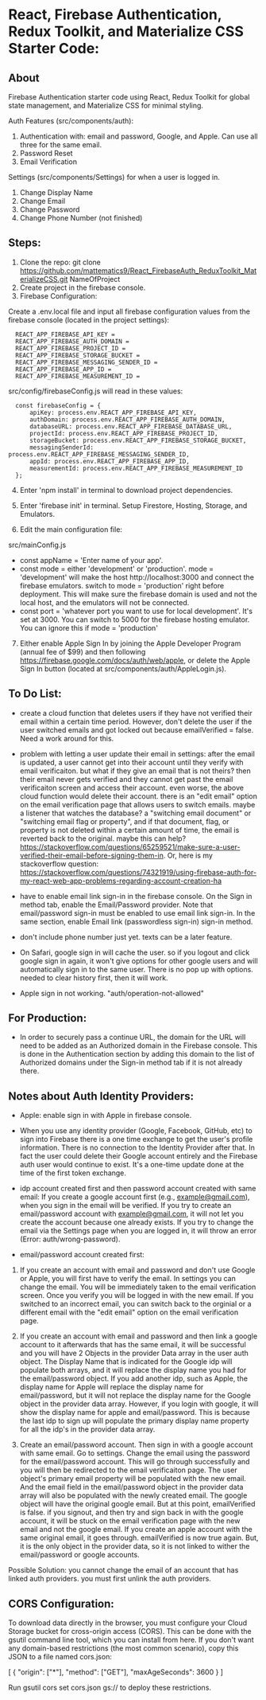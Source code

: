 # React, Firebase Authentication, Redux Toolkit, and Materialize CSS Starter Code:

## About

Firebase Authentication starter code using React, Redux Toolkit for global state management, and Materialize CSS for minimal styling.  

Auth Features (src/components/auth): 
1) Authentication with: email and password, Google, and Apple.  Can use all three for the same email.  
2) Password Reset
3) Email Verification

Settings (src/components/Settings) for when a user is logged in.  
1) Change Display Name
2) Change Email
3) Change Password
4) Change Phone Number (not finished)

## Steps:

1) Clone the repo: git clone https://github.com/mattematics9/React_FirebaseAuth_ReduxToolkit_MaterializeCSS.git NameOfProject
2) Create project in the firebase console.  
3) Firebase Configuration:

  Create a .env.local file and input all firebase configuration values from the firebase console (located in the project settings):

      REACT_APP_FIREBASE_API_KEY = 
      REACT_APP_FIREBASE_AUTH_DOMAIN = 
      REACT_APP_FIREBASE_PROJECT_ID = 
      REACT_APP_FIREBASE_STORAGE_BUCKET = 
      REACT_APP_FIREBASE_MESSAGING_SENDER_ID = 
      REACT_APP_FIREBASE_APP_ID = 
      REACT_APP_FIREBASE_MEASUREMENT_ID = 

  src/config/firebaseConfig.js will read in these values:

      const firebaseConfig = {
          apiKey: process.env.REACT_APP_FIREBASE_API_KEY,
          authDomain: process.env.REACT_APP_FIREBASE_AUTH_DOMAIN,
          databaseURL: process.env.REACT_APP_FIREBASE_DATABASE_URL,
          projectId: process.env.REACT_APP_FIREBASE_PROJECT_ID,
          storageBucket: process.env.REACT_APP_FIREBASE_STORAGE_BUCKET,
          messagingSenderId: process.env.REACT_APP_FIREBASE_MESSAGING_SENDER_ID,
          appId: process.env.REACT_APP_FIREBASE_APP_ID,
          measurementId: process.env.REACT_APP_FIREBASE_MEASUREMENT_ID
      };

4) Enter 'npm install' in terminal to download project dependencies.  
5) Enter 'firebase init' in terminal.  Setup Firestore, Hosting, Storage, and Emulators.  

6) Edit the main configuration file:

  src/mainConfig.js

  - const appName = 'Enter name of your app'.  
  - const mode = either 'development' or 'production'.  mode = 'development' will make the host http://localhost:3000 and connect the firebase emulators.  switch to mode = 'production' right before deployment.  This will make sure the firebase domain is used and not the local host, and the emulators will not be connected.  
  - const port = 'whatever port you want to use for local development'.  It's set at 3000.  You can switch to 5000 for the firebase hosting emulator.  You can ignore this if mode = 'production'

7) Either enable Apple Sign In by joining the Apple Developer Program (annual fee of $99) and then following https://firebase.google.com/docs/auth/web/apple, or delete the Apple Sign In button (located at src/components/auth/AppleLogin.js).


## To Do List:

- create a cloud function that deletes users if they have not verified their email within a certain time period.  However, don't delete the user if the user switched emails and got locked out because emailVerified = false.  Need a work around for this.  

- problem with letting a user update their email in settings: after the email is updated, a user cannot get into their account until they verify with email verificaiton.  but what if they give an email that is not theirs?  then their email never gets verified and they cannot get past the email verificaiton screen and access their account. even worse, the above cloud function would delete their account.  there is an "edit email" option on the email verification page that allows users to switch emails.  maybe a listener that watches the database?  a "switching email document" or "switching email flag or property", and if that document, flag, or property is not deleted within a certain amount of time, the email is reverted back to the original.  maybe this can help?  https://stackoverflow.com/questions/65259521/make-sure-a-user-verified-their-email-before-signing-them-in.  Or, here is my stackoverflow question: https://stackoverflow.com/questions/74321919/using-firebase-auth-for-my-react-web-app-problems-regarding-account-creation-ha

- have to enable email link sign-in in the firebase console.  On the Sign in method tab, enable the Email/Password provider. Note that email/password sign-in must be enabled to use email link sign-in.  In the same section, enable Email link (passwordless sign-in) sign-in method.

- don't include phone number just yet.  texts can be a later feature.  

- On Safari, google sign in will cache the user.  so if you logout and click google sign in again, it won't give options for other google users and will automatically sign in to the same user.  There is no pop up with options.  needed to clear history first, then it will work.  

- Apple sign in not working.  "auth/operation-not-allowed"



## For Production:

- In order to securely pass a continue URL, the domain for the URL will need to be added as an Authorized domain in the Firebase console. This is done in the Authentication section by adding this domain to the list of Authorized domains under the Sign-in method tab if it is not already there.


## Notes about Auth Identity Providers:

- Apple: enable sign in with Apple in firebase console.  

- When you use any identity provider (Google, Facebook, GitHub, etc) to sign into Firebase there is a one time exchange to get the user's profile information.  There is no connection to the Identity Provider after that. In fact the user could delete their Google account entirely and the Firebase auth user would continue to exist.  It's a one-time update done at the time of the first token exchange.

- idp account created first and then password account created with same email:
If you create a google account first (e.g., example@gmail.com), when you sign in the email will be verified.
If you try to create an email/password account with example@gmail.com, it will not let you create the account 
because one already exists.  If you try to change the email via the Settings page when you are logged in, it 
will throw an error (Error: auth/wrong-password). 

- email/password account created first:

1) If you create an account with email and password and don't use Google or Apple, you will first have to verify the email.  In settings you can change the email.  You will be immediately taken to the email verification screen.  Once you verify you will be logged in with the new email.  If you switched to an incorrect email, you can switch back to the orginial or a different email with the "edit email" option on the email verification page.  

2) If you create an account with email and password and then link a google account to it afterwards that has the same email, it will be successful and you will have 2 Objects in the provider Data array in the user auth object.  The Display Name that is indicated for the Google idp will populate both arrays, and it will replace the display name you had for the email/password object.  If you add another idp, such as Apple, the display name for Apple will replace the display name for email/password, but it will not replace the display name for the Google object in the provider data array.  However, if you login with google, it will show the display name for apple and email/password.  This is because the last idp to sign up will populate the primary display name property for all the idp's in the provider data array.

3) Create an email/password account.  Then sign in with a google account with same email.  Go to settings.  Change the email using the password for the email/password account.  This will go through successfully and you will then be redirected to the email verificaiton page. The user object's primary email property will be populated with the new email.  And the email field in the email/password object in the provider data array will also be populated with the newly created email.  The google object will have the original google email.  But at this point, emailVerified is false.  if you signout, and then try and sign back in with the google account, it will be stuck on the email verification page with the new email and not the google email.  If you create an apple account with the same original email, it goes through.  emailVerified is now true again. But, it is the only object in the provider data, so it is not linked to wither the email/password or google accounts.  

Possible Solution: you cannot change the email of an account that has linked auth providers.  you must first unlink the auth providers.  

## CORS Configuration:

To download data directly in the browser, you must configure your Cloud Storage bucket for cross-origin access (CORS). This can be done with the gsutil command line tool, which you can install from here.
If you don't want any domain-based restrictions (the most common scenario), copy this JSON to a file named cors.json:

[
  {
    "origin": ["*"],
    "method": ["GET"],
    "maxAgeSeconds": 3600
  }
]

Run gsutil cors set cors.json gs://<your-cloud-storage-bucket> to deploy these restrictions.